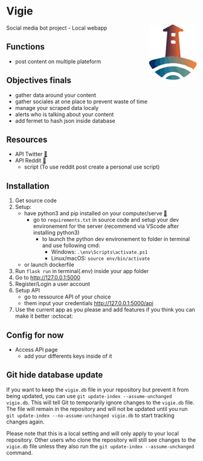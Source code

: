 # Vigie
<img src="/static/Media/Logo_Vigie.svg" alt="logo for Vigie" title="Vigie" width="25%" align="right"/>
Social media bot project - Local webapp

## Functions
* post content on multiple plateform

## Objectives finals
* gather data around your content
* gather sociales at one place to prevent waste of time
* manage your scraped data localy
* alerts who is talking about your content
* add fermet to hash json inside database

## Resources
* API Twitter [:ledger:](https://developer.twitter.com/en/products/twitter-api)
* API Reddit [:ledger:](https://www.reddit.com/prefs/apps)
  * script (To use reddit post create a personal use script)

## Installation
1. Get source code 
2. Setup:
   - have python3 and pip installed on your computer/serve [:snake:](https://cloud.google.com/python/docs/setup)
     - go to `requirements.txt` in source code and setup your dev environement for the server (recommend via VScode after installing python3)
       - to launch the python dev environement to folder in terminal and use following cmd:
         - Windows: `.\env\Scripts\activate.ps1`
         - Linux/macOS: `source env/bin/activate`
   - or launch dockerfile
3. Run `flask run` in terminal(.env) inside your app folder
4. Go to http://127.0.0.1:5000
5. Register/Login a user account
6. Setup API 
   - go to ressource API of your choice
   - them input your credentials http://127.0.0.1:5000/api
7. Use the current app as you please and add features if you think you can make it better :octocat:

## Config for now
* Access API page
  * add your differents keys inside of it


## Git hide database update
If you want to keep the `vigie.db` file in your repository but prevent it from being updated, you can use `git update-index --assume-unchanged vigie.db`. This will tell Git to temporarily ignore changes to the `vigie.db` file. The file will remain in the repository and will not be updated until you run `git update-index --no-assume-unchanged vigie.db` to start tracking changes again.

Please note that this is a local setting and will only apply to your local repository. Other users who clone the repository will still see changes to the `vigie.db` file unless they also run the `git update-index --assume-unchanged` command.